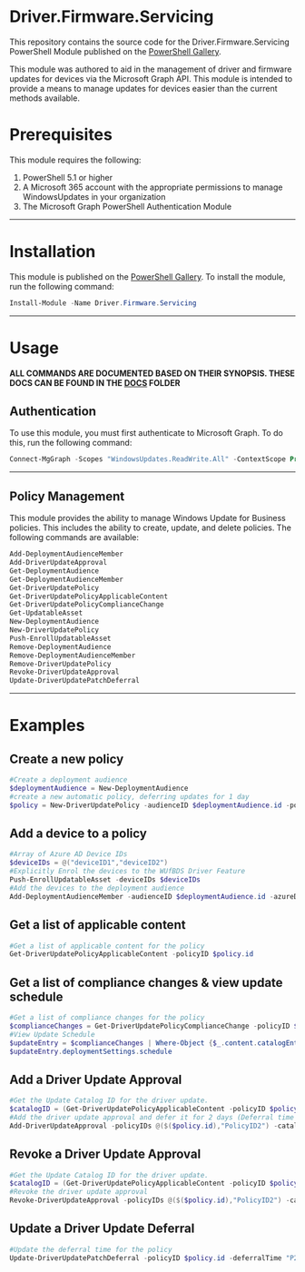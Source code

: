 # Driver.Firmware.Servicing

<!-- [![GitHub Workflow Status (branch)](https://img.shields.io/github/actions/workflow/status/codaamok/PSShlink/pipeline.yml?branch=main)](https://github.com/brookd2404/Driver.Firmware.Servicing/actions)  -->

This repository contains the source code for the Driver.Firmware.Servicing PowerShell Module published on the [PowerShell Gallery](https://www.powershellgallery.com/packages/Driver.Firmware.Servicing/).

This module was authored to aid in the management of driver and firmware updates for devices via the Microsoft Graph API. This module is intended to provide a means to manage updates for devices easier than the current methods available.

# Prerequisites

This module requires the following:
1. PowerShell 5.1 or higher
2. A Microsoft 365 account with the appropriate permissions to manage WindowsUpdates in your organization
3. The Microsoft Graph PowerShell Authentication Module

<hr>

# Installation

This module is published on the [PowerShell Gallery](https://www.powershellgallery.com/packages/Driver.Firmware.Servicing/). To install the module, run the following command:

```powershell 
Install-Module -Name Driver.Firmware.Servicing
```
<hr>

# Usage

**ALL COMMANDS ARE DOCUMENTED BASED ON THEIR SYNOPSIS. THESE DOCS CAN BE FOUND IN THE [DOCS](docs) FOLDER**

## Authentication

To use this module, you must first authenticate to Microsoft Graph. To do this, run the following command:

```powershell
Connect-MgGraph -Scopes "WindowsUpdates.ReadWrite.All" -ContextScope Process
```

<hr>

## Policy Management

This module provides the ability to manage Windows Update for Business policies. This includes the ability to create, update, and delete policies. The following commands are available:

```powershell
Add-DeploymentAudienceMember
Add-DriverUpdateApproval
Get-DeploymentAudience
Get-DeploymentAudienceMember
Get-DriverUpdatePolicy
Get-DriverUpdatePolicyApplicableContent
Get-DriverUpdatePolicyComplianceChange
Get-UpdatableAsset
New-DeploymentAudience
New-DriverUpdatePolicy
Push-EnrollUpdatableAsset
Remove-DeploymentAudience
Remove-DeploymentAudienceMember
Remove-DriverUpdatePolicy
Revoke-DriverUpdateApproval
Update-DriverUpdatePatchDeferral
```
<hr>

# Examples

## Create a new policy

```powershell
#Create a deployment audience
$deploymentAudience = New-DeploymentAudience
#create a new automatic policy, deferring updates for 1 day
$policy = New-DriverUpdatePolicy -audienceID $deploymentAudience.id -policyType "Automatic" -deferralTime "P1D"
```
## Add a device to a policy

```powershell
#Array of Azure AD Device IDs
$deviceIDs = @("deviceID1","deviceID2")
#Explicitly Enrol the devices to the WUfBDS Driver Feature
Push-EnrollUpdatableAsset -deviceIDs $deviceIDs
#Add the devices to the deployment audience
Add-DeploymentAudienceMember -audienceID $deploymentAudience.id -azureDeviceIDs $deviceIDs
```

## Get a list of applicable content

```powershell
#Get a list of applicable content for the policy
Get-DriverUpdatePolicyApplicableContent -policyID $policy.id
```

## Get a list of compliance changes & view update schedule

```powershell
#Get a list of compliance changes for the policy
$complianceChanges = Get-DriverUpdatePolicyComplianceChange -policyID $policy.id
#View Update Schedule
$updateEntry = $complianceChanges | Where-Object {$_.content.catalogEntry.displayName -eq "Intel - System - 4/12/2017 12:00:00 AM - 14.28.47.630"}
$updateEntry.deploymentSettings.schedule
```

## Add a Driver Update Approval

```powershell
#Get the Update Catalog ID for the driver update.
$catalogID = (Get-DriverUpdatePolicyApplicableContent -policyID $policy.id | Where-Object {$_.catalogEntry.displayName -eq "Intel - System - 4/12/2017 12:00:00 AM - 14.28.47.630"}).catalogEntry.id
#Add the driver update approval and defer it for 2 days (Deferral time is set to 0 day in the policy)
Add-DriverUpdateApproval -policyIDs @($($policy.id),"PolicyID2") -catalogEntryID $catalogID -deferDays 2
```

## Revoke a Driver Update Approval

```powershell
#Get the Update Catalog ID for the driver update.
$catalogID = (Get-DriverUpdatePolicyApplicableContent -policyID $policy.id | Where-Object {$_.catalogEntry.displayName -eq "Intel - System - 4/12/2017 12:00:00 AM - 14.28.47.630"}).catalogEntry.id
#Revoke the driver update approval
Revoke-DriverUpdateApproval -policyIDs @($($policy.id),"PolicyID2") -catalogEntryID $catalogID
```

## Update a Driver Update Deferral

```powershell
#Update the deferral time for the policy
Update-DriverUpdatePatchDeferral -policyID $policy.id -deferralTime "P2D"
```